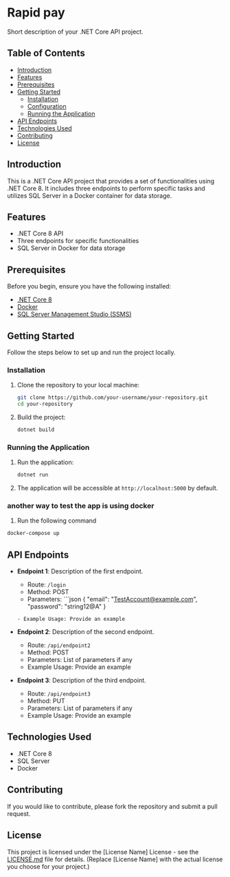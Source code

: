 # Rapid pay
Short description of your .NET Core API project.

## Table of Contents

- [Introduction](#introduction)
- [Features](#features)
- [Prerequisites](#prerequisites)
- [Getting Started](#getting-started)
  - [Installation](#installation)
  - [Configuration](#configuration)
  - [Running the Application](#running-the-application)
- [API Endpoints](#api-endpoints)
- [Technologies Used](#technologies-used)
- [Contributing](#contributing)
- [License](#license)

## Introduction

This is a .NET Core API project that provides a set of functionalities using .NET Core 8. It includes three endpoints to perform specific tasks and utilizes SQL Server in a Docker container for data storage.

## Features

- .NET Core 8 API
- Three endpoints for specific functionalities
- SQL Server in Docker for data storage

## Prerequisites

Before you begin, ensure you have the following installed:

- [.NET Core 8](https://dotnet.microsoft.com/download)
- [Docker](https://www.docker.com/get-started)
- [SQL Server Management Studio (SSMS)](https://docs.microsoft.com/en-us/sql/ssms/download-sql-server-management-studio-ssms)

## Getting Started

Follow the steps below to set up and run the project locally.

### Installation

1. Clone the repository to your local machine:

    ```bash
    git clone https://github.com/your-username/your-repository.git
    cd your-repository
    ```

2. Build the project:

    ```bash
    dotnet build
    ```


### Running the Application

1. Run the application:

    ```bash
    dotnet run
    ```

2. The application will be accessible at `http://localhost:5000` by default.

### another way to test the app is using docker
1. Run the following command 
```bash
docker-compose up
```
## API Endpoints

- **Endpoint 1**: Description of the first endpoint.
  - Route: `/login`
  - Method: POST
  - Parameters: ```json
  {
  "email": "TestAccount@example.com",
  "password": "string12@A"
}
  ```
  - Example Usage: Provide an example

- **Endpoint 2**: Description of the second endpoint.
  - Route: `/api/endpoint2`
  - Method: POST
  - Parameters: List of parameters if any
  - Example Usage: Provide an example

- **Endpoint 3**: Description of the third endpoint.
  - Route: `/api/endpoint3`
  - Method: PUT
  - Parameters: List of parameters if any
  - Example Usage: Provide an example

## Technologies Used

- .NET Core 8
- SQL Server
- Docker

## Contributing

If you would like to contribute, please fork the repository and submit a pull request.

## License

This project is licensed under the [License Name] License - see the [LICENSE.md](LICENSE.md) file for details. (Replace [License Name] with the actual license you choose for your project.)
